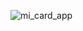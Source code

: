 ![mi_card_app](https://github.com/wjdtjq6/name_card_app/assets/71679088/5b8eb9df-85f1-4e76-8ddd-d45ab26c823f)
